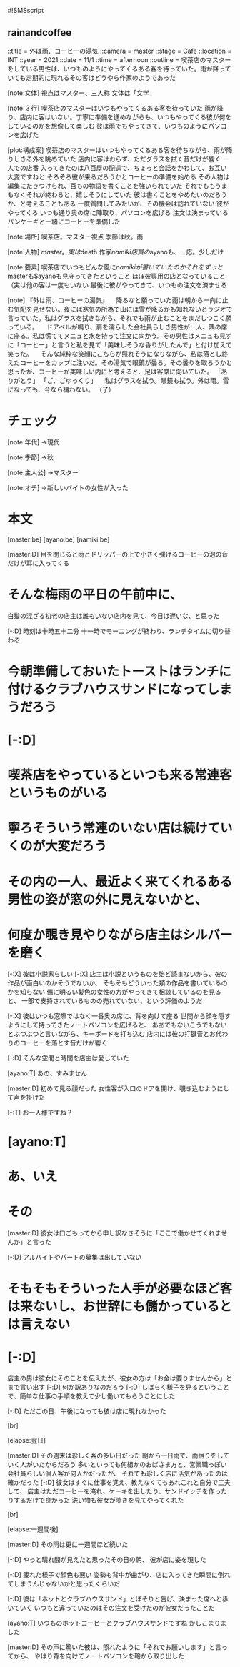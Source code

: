 #!SMSscript

## rainandcoffee

::title = 外は雨、コーヒーの湯気
::camera = master
::stage = Cafe
::location = INT
::year = 2021
::date = 11/1
::time = afternoon
::outline = 喫茶店のマスターをしている男性は、いつものようにやってくるある客を待っていた。雨が降っていても定期的に現れるその客はどうやら作家のようであった

[note:文体]
視点はマスター、三人称
文体は「文学」

[note:３行]
喫茶店のマスターはいつもやってくるある客を待っていた
雨が降り、店内に客はいない。丁寧に準備を進めながらも、いつもやってくる彼が何をしているのかを想像して楽しむ
彼は雨でもやってきて、いつものようにパソコンを広げた

[plot:構成案]
喫茶店のマスターはいつもやってくるある客を待ちながら、雨が降りしきる外を眺めていた
店内に客はおらず、ただグラスを拭く音だけが響く
一人での店番
入ってきたのは八百屋の配送で、ちょっと会話をかわして、お互い大変ですねと
そろそろ彼が来るだろうかとコーヒーの準備を始める
その人物は編集にたきつけられ、百もの物語を書くことを強いられていた
それでももうまもなくそれが終わると、嬉しそうにしていた
彼は書くことをやめたいのだろうか、と考えることもある
一度質問してみたいが、その機会は訪れていない
彼がやってくる
いつも通り奥の席に陣取り、パソコンを広げる
注文は決まっている
パンケーキと一緒にコーヒーを準備した

[note:場所]
喫茶店。マスター視点
季節は秋。雨

[note:人物]
$master。実は$death
作家$namiki
店員の$ayanoも、一応。少しだけ

[note:要素]
喫茶店でいつもどんな風に$namikiが書いていたのか
それをずっと$masterも$ayanoも見守ってきたということ
ほぼ彼専用の店となっていること（実は他の客は一度もいない
最後に彼がやってきて、いつもの注文を済ませる

[note]
『外は雨、コーヒーの湯気』
　降るなと願っていた雨は朝から一向に止む気配を見せない。夜には寒気の所為で山には雪が降るかも知れないとラジオで言っていた。私はグラスを拭きながら、それでも雨が止むことをまだしつこく願っている。
　ドアベルが鳴り、肩を濡らした会社員らしき男性が一人、隅の席に座る。私は慌ててメニュと水を持って注文に向かう。その男性はメニュも見ずに「コーヒー」と言うと私を見て「美味しそうな香りがしたんで」と付け加えて笑った。
　そんな純粋な笑顔にこちらが照れそうになりながら、私は落とし終えたコーヒーをカップに注いだ。その湯気で眼鏡が曇る。その曇りを取ろうかと思ったが、コーヒーが美味しい内にと考えると、足は客席に向いていた。
「ありがとう」
「ご、ごゆっくり」
　私はグラスを拭う。眼鏡も拭う。外は雨。雪になっても、今なら構わない。
（了）

# チェック

[note:年代]
→現代

[note:季節]
→秋

[note:主人公]
→マスター

[note:オチ]
→新しいバイトの女性が入った

# 本文

[master:be]
[ayano:be]
[namiki:be]

[master:D]
目を閉じると雨とドリッパーの上で小さく弾けるコーヒーの泡の音だけが耳に入ってくる
# そんな梅雨の平日の午前中に、
白髪の混ざる初老の店主は誰もいない店内を見て、今日は遅いな、と思った

[-:D]
時刻は十時五十二分
十一時でモーニングが終わり、ランチタイムに切り替わる
# 今朝準備しておいたトーストはランチに付けるクラブハウスサンドになってしまうだろう

# [-:D]
# 喫茶店をやっているといつも来る常連客というものがいる
# 寧ろそういう常連のいない店は続けていくのが大変だろう
# その内の一人、最近よく来てくれるある男性の姿が窓の外に見えないかと、
# 何度か覗き見やりながら店主はシルバーを磨く

[-:X]
彼は小説家らしい
[-:X]
店主は小説というものを殆ど読まないから、彼の作品が面白いのかそうでないか、
そもそもどういった類の作品を書いているのかを知らない
偶に明るい髪色の女性の方がやってきて相談しているのを見ると、
一部で支持されているものの売れていない、という評価のようだ

[-:X]
彼はいつも窓際ではなく一番奥の席に、背を向けて座る
世間から顔を隠すようにして持ってきたノートパソコンを広げると、
ああでもないこうでもないとぶつぶつと言いながら、キーボードを打ち込む
店内には彼の打鍵音とお代わりのコーヒーを落とす音だけが響く

[-:D]
そんな空間と時間を店主は愛していた

[ayano:T]
あの、すみません

[master:D]
初めて見る顔だった
女性客が入口のドアを開け、覗き込むようにして声を掛けた

[-:T]
お一人様ですね？

# [ayano:T]
# あ、いえ
# その

[master:D]
彼女は口ごもってから申し訳なさそうに「ここで働かせてくれませんか」と言った

[-:D]
アルバイトやパートの募集は出していない
# そもそもそういった人手が必要なほど客は来ないし、お世辞にも儲かっているとは言えない

# [-:D]
店主の男は彼女にそのことを伝えたが、彼女の方は「お金は要りませんから」とまで言い出す
[-:D]
何か訳ありなのだろう
[-:D]
しばらく様子を見るということで、簡単な仕事の手順を教えて少し働いてもらうことにした

[-:D]
ただこの日、午後になっても彼は店に現れなかった

[br]

[elapse:翌日]

[master:D]
その週末は珍しく客の多い日だった
朝から一日雨で、雨宿りをしていく人がいたからだろう
多いといっても何組かのおばさま方と、営業職っぽい会社員らしい個人客が何人かだったが、
それでも珍しく店に活気があったのは確かだった
[-:D]
彼女はすぐに仕事を覚え、教えなくてもあれこれと自分で工夫して、
店主はただコーヒーを淹れ、ケーキを出したり、サンドイッチを作ったりするだけで良かった
洗い物も彼女が隙きを見てやってくれた

[br]

[elapse:一週間後]

[master:D]
その雨は更に一週間ほど続いた

[-:D]
やっと晴れ間が見えたと思ったその日の朝、
彼が店に姿を現した

[-:D]
疲れた様子で顔色も悪い
姿勢も背中が曲がり、店に入ってきた瞬間に倒れてしまうんじゃないかと思ったくらいだ

[-:D]
彼は「ホットとクラブハウスサンド」とぼそりと告げ、決まった席へと歩いていく
いつもと違っていたのはその注文を受けたのが彼女だったことだ

[ayano:T]
いつものホットコーヒーとクラブハウスサンドですね
かしこまりました

[master:D]
その声に驚いた彼は、照れたように「それでお願いします」と言ってから、
やはり背を向けてノートパソコンを鞄から取り出した

